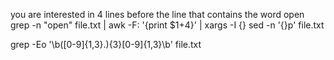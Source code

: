 you are interested in 4 lines before the line that contains the word open
grep -n "open" file.txt | awk -F: '{print $1+4}' | xargs -I {} sed -n '{}p' file.txt

grep -Eo '\b([0-9]{1,3}\.){3}[0-9]{1,3}\b' file.txt
